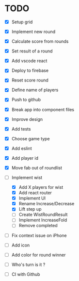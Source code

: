 # TODO

- [x] Setup grid
- [x] Implement new round
- [x] Calculate score from rounds
- [x] Set result of a round
- [x] Add vscode react
- [x] Deploy to firebase
- [x] Reset score round
- [x] Define name of players
- [x] Push to github
- [x] Break app into component files
- [x] Improve design
- [x] Add tests
- [x] Choose game type
- [x] Add eslint
- [x] Add player id
- [x] Move fab out of roundlist

- [ ] Implement wist

  - [x] Add X players for wist
  - [x] Add react router
  - [x] Implement UI
  - [x] Rename Increase/Decrease
  - [x] Lift step up
  - [ ] Create WistRoundResult
  - [ ] Implement IncreaseFold
  - [ ] Remove completed

- [ ] Fix context issue on iPhone

- [ ] Add icon
- [ ] Add color for round winner
- [ ] Who's turn is it ?
- [ ] CI with Github
